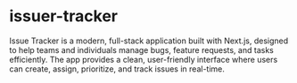 # issuer-tracker
Issue Tracker is a modern, full-stack application built with Next.js, designed to help teams and individuals manage bugs, feature requests, and tasks efficiently. The app provides a clean, user-friendly interface where users can create, assign, prioritize, and track issues in real-time.  

